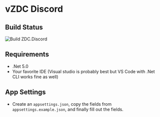 
# vZDC Discord

## Build Status

![Build ZDC.Discord](https://github.com/vzdc/ZDC.Discord/workflows/Build%20ZDC.Web/badge.svg?branch=master)

## Requirements

* .Net 5.0
* Your favorite IDE (Visual studio is probably best but VS Code with .Net CLI works fine as well)

## App Settings

* Create an `appsettings.json`, copy the fields from `appsettings.example.json`, and finally fill out the fields.
